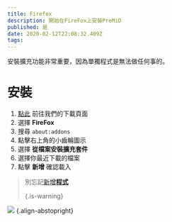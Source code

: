 ```yaml
---
title: Firefox
description: 開始在FireFox上安裝PreMiD
published: 是
date: 2020-02-12T22:08:32.409Z
tags:
---
```


安裝擴充功能非常重要，因為單獨程式是無法做任何事的。

# 安裝
1. [點此](https://premid.app/downloads) 前往我們的下載頁面
2. 選擇 **FireFox**
3. 搜尋 `about:addons`
4. 點擊右上角的小齒輪圖示
5. 選擇 **從檔案安裝擴充套件**
6. 選擇你最近下載的檔案
7. 點擊 **新增** 確認載入

> 別忘記[新增**程式**](/install) 
> 
> {.is-warning}

![](https://img.icons8.com/color/2x/firefox.png) {.align-abstopright}